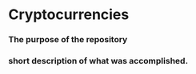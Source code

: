# Cryptocurrencies
### The purpose of the repository 

### short description of what was accomplished.
